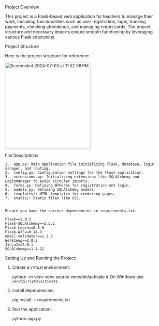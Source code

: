 Project Overview

This project is a Flask-based web application for teachers to manage their work, including functionalities such as user registration, login, tracking payments, checking attendance, and managing report cards. The project structure and necessary imports ensure smooth functioning by leveraging various Flask extensions.

Project Structure

Here is the project structure for reference:

<img width="284" alt="Screenshot 2024-07-03 at 11 52 38 PM" src="https://github.com/infinite2004/myschool/assets/44120607/1604cfc0-2dc8-4c2c-bea4-4099065f95e5">


File Descriptions

	1.	app.py: Main application file initializing Flask, database, login manager, and routing.
	2.	config.py: Configuration settings for the Flask application.
	3.	extensions.py: Initializing extensions like SQLAlchemy and LoginManager to avoid circular imports.
	4.	forms.py: Defining WTForms for registration and login.
	5.	models.py: Defining SQLAlchemy models.
	6.	templates/: HTML templates for rendering pages.
	7.	static/: Static files like CSS.


    Ensure you have the correct dependencies in requirements.txt:
   
    Flask==2.0.2
    Flask-SQLAlchemy==2.5.1
    Flask-Login==0.5.0
    Flask-WTF==0.14.3
    email-validator==1.1.3
    Werkzeug==2.0.2
    Jinja2==3.0.1
    SQLAlchemy==1.4.22


Setting Up and Running the Project:

 1.	Create a virtual environment:

    python -m venv venv
    source venv/bin/activate  # On Windows use `venv\Scripts\activate`


 2.	Install dependencies:


    pip install -r requirements.txt


3.	Run the application:

    python app.py



